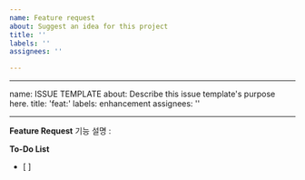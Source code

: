 ```yaml
---
name: Feature request
about: Suggest an idea for this project
title: ''
labels: ''
assignees: ''

---
```


---
name: ISSUE TEMPLATE
about: Describe this issue template's purpose here.
title: 'feat:'
labels: enhancement
assignees: ''

---

**Feature Request**
기능 설명 : 

**To-Do List**
- [ ]
